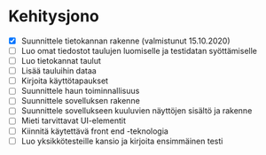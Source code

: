 # Kehitysjono

- [x] Suunnittele tietokannan rakenne (valmistunut 15.10.2020)
- [ ] Luo omat tiedostot taulujen luomiselle ja testidatan syöttämiselle
- [ ] Luo tietokannat taulut
- [ ] Lisää tauluihin dataa
- [ ] Kirjoita käyttötapaukset
- [ ] Suunnittele haun toiminnallisuus
- [ ] Suunnittele sovelluksen rakenne
- [ ] Suunnittele sovellukseen kuuluvien näyttöjen sisältö ja rakenne
- [ ] Mieti tarvittavat UI-elementit
- [ ] Kiinnitä käytettävä front end -teknologia
- [ ] Luo yksikkötesteille kansio ja kirjoita ensimmäinen testi
